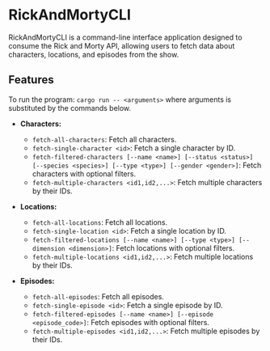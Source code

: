# RickAndMortyCLI

RickAndMortyCLI is a command-line interface application designed to consume the Rick and Morty API, allowing users to fetch data about characters, locations, and episodes from the show.

## Features

To run the program:
`cargo run -- <arguments>`
where arguments is substituted by the commands below.


- **Characters:**
  - `fetch-all-characters`: Fetch all characters.
  - `fetch-single-character <id>`: Fetch a single character by ID.
  - `fetch-filtered-characters [--name <name>] [--status <status>] [--species <species>] [--type <type>] [--gender <gender>]`: Fetch characters with optional filters.
  - `fetch-multiple-characters <id1,id2,...>`: Fetch multiple characters by their IDs.

- **Locations:**
  - `fetch-all-locations`: Fetch all locations.
  - `fetch-single-location <id>`: Fetch a single location by ID.
  - `fetch-filtered-locations [--name <name>] [--type <type>] [--dimension <dimension>]`: Fetch locations with optional filters.
   - `fetch-multiple-locations <id1,id2,...>`: Fetch multiple locations by their IDs.

- **Episodes:**
    - `fetch-all-episodes`: Fetch all episodes.
    - `fetch-single-episode <id>`: Fetch a single episode by ID.
    - `fetch-filtered-episodes [--name <name>] [--episode <episode_code>]`: Fetch episodes with optional filters.
    - `fetch-multiple-episodes <id1,id2,...>`: Fetch multiple episodes by their IDs.

